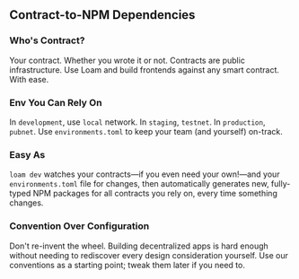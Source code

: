 &nbsp;

## Contract-to-NPM Dependencies

### Who's Contract?

Your contract. Whether you wrote it or not. Contracts are public infrastructure. Use Loam and build frontends against any smart contract. With ease.

### Env You Can Rely On

In `development`, use `local` network. In `staging`, `testnet`. In `production`, `pubnet`. Use `environments.toml` to keep your team (and yourself) on-track.

### Easy As

`loam dev` watches your contracts—if you even need your own!—and your `environments.toml` file for changes, then automatically generates new, fully-typed NPM packages for all contracts you rely on, every time something changes.

### Convention Over Configuration

Don't re-invent the wheel. Building decentralized apps is hard enough without needing to rediscover every design consideration yourself. Use our conventions as a starting point; tweak them later if you need to.
